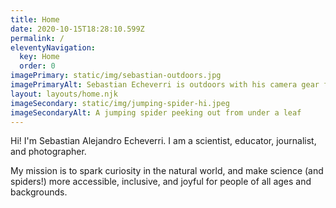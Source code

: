 ```yaml
---
title: Home
date: 2020-10-15T18:28:10.599Z
permalink: /
eleventyNavigation:
  key: Home
  order: 0
imagePrimary: static/img/sebastian-outdoors.jpg
imagePrimaryAlt: Sebastian Echeverri is outdoors with his camera gear for wildlife photography
layout: layouts/home.njk
imageSecondary: static/img/jumping-spider-hi.jpeg
imageSecondaryAlt: A jumping spider peeking out from under a leaf
---
```

Hi! I'm Sebastian Alejandro Echeverri. I am a scientist, educator, journalist, and photographer.

My mission is to spark curiosity in the natural world, and make science (and spiders!) more accessible, inclusive, and joyful for people of all ages and backgrounds.
